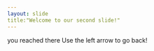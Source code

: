 ```yaml
---
layout: slide
title:"Welcome to our second slide!"
---
```

you reached there 
Use the left arrow to go back!
